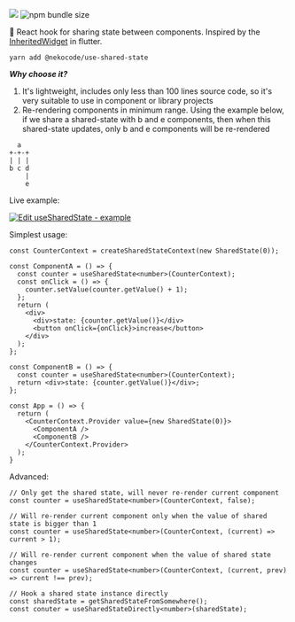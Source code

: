 [![](https://api.travis-ci.org/nekocode/use-shared-state.svg?branch=master)](https://travis-ci.org/nekocode/use-shared-state) ![npm bundle size](https://img.shields.io/bundlephobia/minzip/@nekocode/use-shared-state)

:octopus: React hook for sharing state between components. Inspired by the [InheritedWidget](https://api.flutter.dev/flutter/widgets/InheritedWidget-class.html) in flutter.

`yarn add @nekocode/use-shared-state`

***Why choose it?***

1. It's lightweight, includes only less than 100 lines source code, so it's very suitable to use in component or library projects
2. Re-rendering components in minimum range. Using the example below, if we share a shared-state with b and e components, then when this shared-state updates, only b and e components will be re-rendered
```
  a
+-+-+
| | |
b c d
    |
    e
```

Live example:

[![Edit useSharedState - example](https://codesandbox.io/static/img/play-codesandbox.svg)](https://codesandbox.io/s/mystifying-cray-x2gcp?fontsize=14&hidenavigation=1&theme=dark)

Simplest usage:

```tsx
const CounterContext = createSharedStateContext(new SharedState(0));

const ComponentA = () => {
  const counter = useSharedState<number>(CounterContext);
  const onClick = () => {
    counter.setValue(counter.getValue() + 1);
  };
  return (
    <div>
      <div>state: {counter.getValue()}</div>
      <button onClick={onClick}>increase</button>
    </div>
  );
};

const ComponentB = () => {
  const counter = useSharedState<number>(CounterContext);
  return <div>state: {counter.getValue()}</div>;
};

const App = () => {
  return (
    <CounterContext.Provider value={new SharedState(0)}>
      <ComponentA />
      <ComponentB />
    </CounterContext.Provider>
  );
}
```

Advanced:

```tsx
// Only get the shared state, will never re-render current component
const counter = useSharedState<number>(CounterContext, false);

// Will re-render current component only when the value of shared state is bigger than 1
const counter = useSharedState<number>(CounterContext, (current) => current > 1);

// Will re-render current component when the value of shared state changes
const counter = useSharedState<number>(CounterContext, (current, prev) => current !== prev);

// Hook a shared state instance directly
const sharedState = getSharedStateFromSomewhere();
const conuter = useSharedStateDirectly<number>(sharedState);
```
